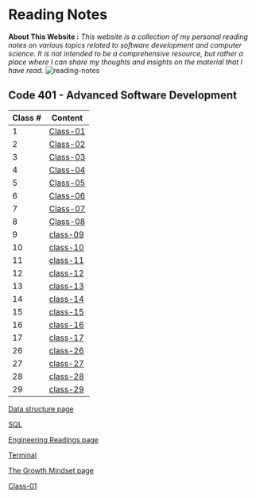 # Reading Notes

**About This Website :**
*This website is a collection of my personal reading notes on various topics related to software development and computer science. It is not intended to be a comprehensive resource, but rather a place where I can share my thoughts and insights on the material that I have read.*
![reading-notes](https://m.media-amazon.com/images/I/61936RmysdL.png)

## **Code 401 - Advanced Software Development**

| Class # | Content |
| ------- | ----- |
| 1 |  [Class-01](/class1.md) |
| 2 |  [Class-02](class2.md) |
| 3 |  [Class-03](./class3.md) |
| 4 | [Class-04]( ./class4.md)|
| 5 | [Class-05](./class5.md)  |
| 6 | [Class-06](./class6.md)  |
| 7 | [Class-07](./class7.md)  |
| 8 | [Class-08](./class8.md)  |
| 9 |   [class-09](./class9.md)  |
| 10 |  [class-10](./class10.md) |
| 11 | [class-11](./class11.md)  |
| 12 | [class-12](./class12.md)  |
| 13 | [class-13](./class13.md)  |
| 14 | [class-14](./class14.md)  |
| 15 | [class-15](./class-15.md) |
| 16 | [class-16](./class-16.md) |
| 17 | [class-17](./class-17.md) |
| 26 | [class-26](./class-26.md) |
| 27 | [class-27](./class27.md)  |
| 28 | [class-28](./class28.md)  |
| 29 | [class-29](./class29.md)  |

[Data structure page](./data-structure.md)

[SQL](./databases-and-SQL.md)

[Engineering Readings page](./engineering-readings.md)

[Terminal](./terminal.md)

[The Growth Mindset page](./Mindset.md)

[Class-01](./class1.md)
